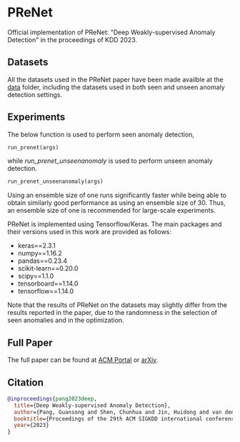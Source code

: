 # PReNet
Official implementation of PReNet: "Deep Weakly-supervised Anomaly Detection" in the proceedings of KDD 2023.

## Datasets
All the datasets used in the PReNet paper have been made availble at the [data](https://github.com/mala-lab/PReNet/tree/main/data) folder, including the datasets used in both seen and unseen anomaly detection settings.

## Experiments

The below function is used to perform seen anomaly detection,
```python
run_prenet(args)
```
while *run_prenet_unseenanomaly* is used to perform unseen anomaly detection.
```python
run_prenet_unseenanomaly(args)
```

Using an ensemble size of one runs significantly faster while being able to obtain similarly good performance as using an ensemble size of 30. Thus, an ensemble size of one is recommended for large-scale experiments.

PReNet is implemented using Tensorflow/Keras. The main packages and their versions used in this work are provided as follows:
- keras==2.3.1
- numpy==1.16.2
- pandas==0.23.4
- scikit-learn==0.20.0
- scipy==1.1.0
- tensorboard==1.14.0
- tensorflow==1.14.0

Note that the results of PReNet on the datasets may slightly differ from the results reported in the paper, due to the randomness in the selection of seen anomalies and in the optimization.


## Full Paper
The full paper can be found at [ACM Portal](https://doi.org/10.1145/3580305.3599302) or [arXiv](https://arxiv.org/abs/1910.13601).

## Citation
```bibtex
@inproceedings{pang2023deep,
  title={Deep Weakly-supervised Anomaly Detection},
  author={Pang, Guansong and Shen, Chunhua and Jin, Huidong and van den Hengel, Anton},
  booktitle={Proceedings of the 29th ACM SIGKDD international conference on knowledge discovery \& data mining},
  year={2023}
}
```

